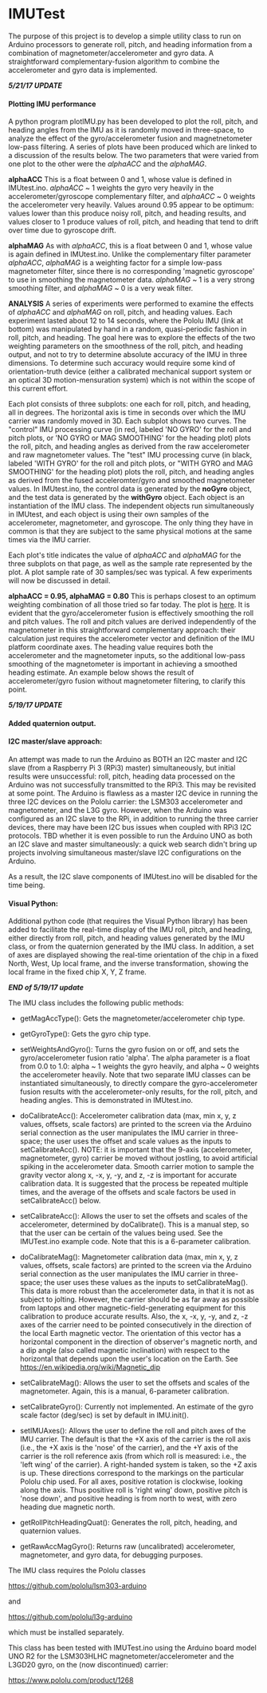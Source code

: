 # IMUTest

The purpose of this project is to develop a simple utility class to run on Arduino processors to generate roll,
pitch, and heading information from a combination of magnetometer/accelerometer and gyro data. A straightforward
complementary-fusion algorithm to combine the accelerometer and gyro data is implemented.

**_5/21/17 UPDATE_**

#### Plotting IMU performance

A python program plotIMU.py has been developed to plot the roll, pitch, and heading angles from the IMU
as it is randomly moved in three-space, to analyze the effect of the gyro/accelerometer fusion and magnetnetometer
low-pass filtering. A series of plots have been produced which are linked to a discussion of the results below. The two 
parameters that were varied from one plot to the other were the *alphaACC* and the *alphaMAG*. 

**alphaACC**  This is a float between 0 and 1, whose value is defined in IMUtest.ino. _alphaACC_ ~ 1 weights the gyro very
heavily in the accelerometer/gyroscope complementary filter, and _alphaACC_ ~ 0 weights the accelerometer very heavily. Values
around 0.95 appear to be optimum: values lower than this produce noisy roll, pitch, and heading results, and values closer to 1 
produce values of roll, pitch, and heading that tend to drift over time due to gyroscope drift. 

**alphaMAG**  As with *alphaACC*, this is a float between 0 and 1, whose value is again defined in IMUtest.ino. Unlike the 
complementary filter parameter *alphaACC*, *alphaMAG* is a weighting factor for a simple low-pass magnetometer filter, since
there is no corresponding 'magnetic gyroscope' to use in smoothing the magnetometer data. _alphaMAG_ ~ 1 is a very strong
smoothing filter, and _alphaMAG_ ~ 0 is a very weak filter. 

**ANALYSIS** A series of experiments were performed to examine the effects of *alphaACC* and *alphaMAG* on roll, pitch, and heading
values. Each experiment lasted about 12 to 14 seconds, where the Pololu IMU (link at bottom) was manipulated by hand in a random, 
quasi-periodic fashion in roll, pitch, and heading. The goal here was to explore the effects of the two weighting parameters on the
smoothness of the roll, pitch, and heading output, and not to try to determine absolute accuracy of the IMU in three dimensions. To
determine such accuracy would require some kind of orientation-truth device (either a calibrated mechanical support system or an
optical 3D motion-mensuration system) which is not within the scope of this current effort. 

Each plot consists of three subplots: one each for roll, pitch, and heading, all in degrees. The horizontal axis is time in seconds over which the IMU carrier was randomly moved in 3D. Each subplot shows two curves. The "control" IMU processing curve (in red, labeled 'NO GYRO' for the roll and pitch plots, or 'NO GYRO or MAG SMOOTHING' for the heading plot) plots the roll, pitch, and heading angles as derived from the raw accelerometer and raw magnetometer values. The "test" IMU processing curve (in black, labeled 'WITH GYRO' for the roll and pitch plots, or "WITH GYRO and MAG SMOOTHING' for the heading plot) plots the roll, pitch, and heading angles as derived from the fused acceleromter/gyro and smoothed magnetometer values. In IMUtest.ino, the control data is generated by the **noGyro** object, and the test data is generated by the **withGyro** object. Each object is an instantiation of the IMU class. The independent objects run simultaneously in IMUtest, and each object is using their own samples of the accelerometer, magnetometer, and gyroscope. The only thing they have in common is that they are subject to the same physical motions at the same times via the IMU carrier. 

Each plot's title indicates the value of *alphaACC* and *alphaMAG* for the three subplots on that page, as well as the sample rate represented by the plot. A plot sample rate of 30 samples/sec was typical. A few experiments will now be discussed in detail. 

**alphaACC = 0.95, alphaMAG = 0.80** This is perhaps closest to an optimum weighting combination of all those tried so far today. The plot is [here](../master/python/results/170521-132428-plotIMU-results.pdf). It is evident that the gyro/accelerometer fusion is effectively smoothing the roll and pitch values. The roll and pitch values are derived independently of the magnetometer in this straightforward complementary approach: their calculation just requires the accelerometer vector and definition of the IMU platform coordinate axes. The heading value requires both the accelerometer and the magnetometer inputs, so the additional low-pass smoothing of the magnetometer is important in achieving a smoothed heading estimate. An example below shows the result of accelerometer/gyro fusion without magnetometer filtering, to clarify this point. 



**_5/19/17 UPDATE_**

#### Added quaternion output.

#### I2C master/slave approach:

An attempt was made to run the Arduino as BOTH an I2C master and I2C slave (from a Raspberry Pi 3 (RPi3) master)
simultaneously, but initial results were unsuccessful: roll, pitch, heading data processed on the Arduino was not
successfully transmitted to the RPi3. This may be revisited at some point. The Arduino is flawless as a master I2C
device in running the three I2C devices on the Pololu carrier: the LSM303 accelerometer and magnetometer, and the
L3G gyro. However, when the Arduino was configured as an I2C slave to the RPi, in addition to running the three
carrier devices, there may have been I2C bus issues when coupled with RPi3 I2C protocols. TBD whether it is even
possible to run the Arduino UNO as both an I2C slave and master simultaneously: a quick web search didn't bring up
projects involving simultaneous master/slave I2C configurations on the Arduino.

As a result, the I2C slave components of IMUtest.ino will be disabled for the time being. 


#### Visual Python:

Additional python code (that requires the Visual Python library) has been added to facilitate the real-time
display of the IMU roll, pitch, and heading, either directly from roll, pitch, and heading values generated by the IMU
class, or from the quaternion generated by the IMU class. In addition, a set of axes are displayed showing the
real-time orientation of the chip in a fixed North, West, Up local frame, and the inverse transformation, showing
the local frame in the fixed chip X, Y, Z frame. 


**_END of 5/19/17 update_**


The IMU class includes the following public methods:

- getMagAccType(): Gets the magnetometer/accelerometer chip type.

- getGyroType(): Gets the gyro chip type.

- setWeightsAndGyro(): Turns the gyro fusion on or off, and sets the gyro/accelerometer fusion ratio 'alpha'. The
                       alpha parameter is a float from 0.0 to 1.0: alpha ~ 1 weights the gyro heavily, and alpha ~ 0
		       weights the accelerometer heavily. Note that two separate IMU classes can be instantiated
		       simultaneously, to directly compare the gyro-accelerometer fusion results with the
		       accelerometer-only results, for the roll, pitch, and heading angles. This is demonstrated
		       in IMUtest.ino.  

- doCalibrateAcc(): Accelerometer calibration data (max, min x, y, z values, offsets, scale factors) are printed to
                    the screen via the Arduino serial connection as the user manipulates the IMU carrier in three-space;
		    the user uses the offset and scale values as the inputs to setCalibrateAcc().
		    NOTE: it is important that the 9-axis (accelerometer, magnetometer, gyro) carrier be moved
		    without jostling, to avoid artificial spiking in the accelerometer data. Smooth
		    carrier motion to sample the gravity vector along x, -x, y, -y, and z, -z is important for accurate
		    calibration data. It is suggested that the process be repeated multiple times, and the average of
		    the offsets and scale factors be used in setCalibrateAcc() below. 

- setCalibrateAcc(): Allows the user to set the offsets and scales of the accelerometer, determined by doCalibrate().
                     This is a manual step, so that the user can be certain of the values being used. See the
		     IMUTest.ino example code. Note that this is a 6-parameter calibration. 

- doCalibrateMag(): Magnetometer calibration data (max, min x, y, z values, offsets, scale factors) are printed to
                    the screen via the Arduino serial connection as the user manipulates the IMU carrier in three-space;
		    the user uses these values as the inputs to setCalibrateMag(). This data is more robust than the
		    accelerometer data, in that it is not as subject to jolting. However, the carrier should be as far
		    away as possible from laptops and other magnetic-field-generating equipment for this calibration
		    to produce accurate results. Also, the x, -x, y, -y, and z, -z axes of the carrier need to be
		    pointed consecutively in the direction of the local Earth magnetic vector. The orientation of
		    this vector has a horizontal component in the direction of observer's magnetic north, and
		    a dip angle (also called magnetic inclination) with respect to the horizontal that depends upon
		    the user's location on the Earth. See <https://en.wikipedia.org/wiki/Magnetic_dip>

- setCalibrateMag(): Allows the user to set the offsets and scales of the magnetometer. Again, this is a manual,
                     6-parameter calibration. 

- setCalibrateGyro(): Currently not implemented. An estimate of the gyro scale factor (deg/sec) is set by default
                      in IMU.init(). 

- setIMUAxes(): Allows the user to define the roll and pitch axes of the IMU carrier. The default is that the +X axis
                of the carrier is the roll axis (i.e., the +X axis is the 'nose' of the carrier), and the +Y axis of
		the carrier is the roll reference axis (from which roll is measured: i.e., the 'left wing' of the
		carrier). A right-handed system is taken, so the +Z axis is up. These directions correspond to the
		markings on the particular Pololu chip used. For all axes, positive rotation is clockwise,
		looking along the axis. Thus positive roll is 'right wing' down, positive pitch is 'nose down', and
		positive heading is from north to west, with zero heading due magnetic north. 

- getRollPitchHeadingQuat(): Generates the roll, pitch, heading, and quaternion values. 

- getRawAccMagGyro(): Returns raw (uncalibrated) accelerometer, magnetometer, and gyro data, for debugging purposes.


The IMU class requires the Pololu classes

https://github.com/pololu/lsm303-arduino

and

https://github.com/pololu/l3g-arduino

which must be installed separately. 

This class has been tested with IMUTest.ino using the Arduino board model UNO R2 for the LSM303HLHC
magnetometer/accelerometer and the L3GD20 gyro, on the (now discontinued) carrier:

https://www.pololu.com/product/1268





